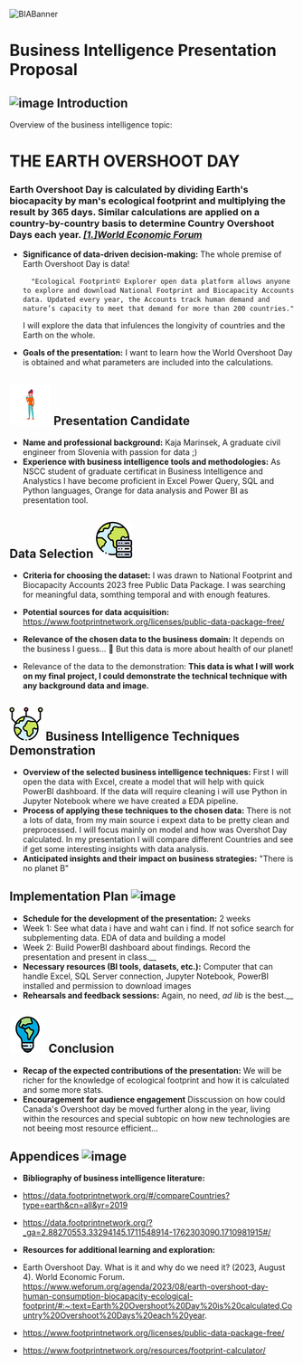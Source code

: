 ![BIABanner](https://github.com/KajaMarinsek/Presentation-DOCS/blob/main/images/EarthBanner.png)

# Business Intelligence Presentation Proposal

## ![image](https://github.com/KajaMarinsek/Presentation-DOCS/blob/main/images/ICONEarthCalendar.png)    Introduction 
Overview of the business intelligence topic:
 # THE EARTH OVERSHOOT DAY
 ### Earth Overshoot Day is calculated by dividing Earth's biocapacity by man's ecological footprint and multiplying the result by 365 days. Similar calculations are applied on a country-by-country basis to determine Country Overshoot Days each year. [_[1.]World Economic Forum_](https://www.weforum.org/agenda/2023/08/earth-overshoot-day-human-consumption-biocapacity-ecological-footprint/#:~:text=Earth%20Overshoot%20Day%20is%20calculated,Country%20Overshoot%20Days%20each%20year)

- __Significance of data-driven decision-making:__ The whole premise of Earth Overshoot Day is data!
  
        "Ecological Footprint© Explorer open data platform allows anyone to explore and download National Footprint and Biocapacity Accounts data. Updated every year, the Accounts track human demand and nature’s capacity to meet that demand for more than 200 countries."
  
  I will explore the data that infulences the longivity of countries and the Earth on the whole.
- __Goals of the presentation:__ I want to learn how the World Overshoot Day is obtained and what parameters are included into the calculations.


## ![image](https://github.com/KajaMarinsek/The_BIA_Capstone/blob/main/images/ICONGirlwithSlushisippy.png) Presentation Candidate
- __Name and professional background:__ Kaja Marinsek, 
A graduate civil engineer from Slovenia with passion for data ;)
- __Experience with business intelligence tools and methodologies:__  As NSCC student of graduate certificat in Business Intelligence and Analystics I have become proficient in Excel Power Query, SQL and Python languages, Orange for data analysis and Power BI as presentation tool.


## Data Selection ![image](https://github.com/KajaMarinsek/The_BIA_Capstone/blob/main/images/ICONEarthData.png) 
- __Criteria for choosing the dataset:__ I was drawn to National Footprint and Biocapacity Accounts 2023 free Public Data Package. I was searching for meaningful data, somthing temporal and with enough features.
- __Potential sources for data acquisition:__ https://www.footprintnetwork.org/licenses/public-data-package-free/
- __Relevance of the chosen data to the business domain:__ It depends on the business I guess... 🤔 But this data is more about health of our planet!

- Relevance of the data to the demonstration: __This data is what I will work on my final project, I could demonstrate the technical technique with any background data and image.__

## ![image](https://github.com/KajaMarinsek/The_BIA_Capstone/blob/main/images/ICONEarthBigData.png)  Business Intelligence Techniques Demonstration
- __Overview of the selected business intelligence techniques:__ First I will open the data with Excel, create a model that will help with quick PowerBI dashboard. If the data will require cleaning i will use Python in Jupyter Notebook where we have created a EDA pipeline.
- __Process of applying these techniques to the chosen data:__ There is not a lots of data, from my main source i expext data to be pretty clean and preprocessed. I will focus mainly on model and how was Overshot Day calculated. In my presentation I will compare different Countries and see if get some interesting insights with data analysis.
- __Anticipated insights and their impact on business strategies:__ "There is no planet B"

##   Implementation Plan  ![image](https://github.com/KajaMarinsek/Presentation-DOCS/blob/main/images/ICONEarthCalendar.png) 
- __Schedule for the development of the presentation:__ 2 weeks
- Week 1: See what data i have and waht can i find. If not sofice search for subplementing data. EDA of data and building a model
- Week 2: Build PowerBI dashboard about findings. Record the presentation and present in class.__
- __Necessary resources (BI tools, datasets, etc.):__ Computer that can handle Excel, SQL Server connection, Jupyter Notebook, PowerBI installed and permission to download images
- __Rehearsals and feedback sessions:__ Again, no need, _ad lib_ is the best.__

##  ![image](https://github.com/KajaMarinsek/The_BIA_Capstone/blob/main/images/ICONEarthLightbulb.png)   Conclusion  
- __Recap of the expected contributions of the presentation:__ We will be richer for the knowledge of ecological footprint and how it is calculated and some more stats.
- __Encouragement for audience engagement__ Disscussion on how could Canada's Overshoot day be moved further along in the year, living within the resources and special subtopic on how new technologies are not beeing most resource efficient...

##   Appendices  ![image](https://github.com/KajaMarinsek/Presentation-DOCS/blob/main/images/ICONEarthCalendar.png) 
- __Bibliography of business intelligence literature:__
-  https://data.footprintnetwork.org/#/compareCountries?type=earth&cn=all&yr=2019
-  https://data.footprintnetwork.org/?_ga=2.88270553.33294145.1711548914-1762303090.1710981915#/
     
- __Resources for additional learning and exploration:__
- Earth Overshoot Day. What is it and why do we need it? (2023, August 4). World Economic Forum. https://www.weforum.org/agenda/2023/08/earth-overshoot-day-human-consumption-biocapacity-ecological-footprint/#:~:text=Earth%20Overshoot%20Day%20is%20calculated,Country%20Overshoot%20Days%20each%20year.
- https://www.footprintnetwork.org/licenses/public-data-package-free/
- https://www.footprintnetwork.org/resources/footprint-calculator/
